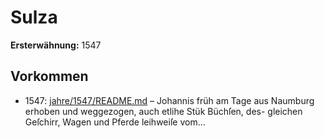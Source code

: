# Sulza

**Ersterwähnung:** 1547

## Vorkommen
- 1547: [jahre/1547/README.md](../jahre/1547/README.md) – Johannis früh am Tage aus Naumburg
erhoben und weggezogen, auch etlihe Stük Büchſen, des-
gleichen Geſchirr, Wagen und Pferde leihweiſe vom...

